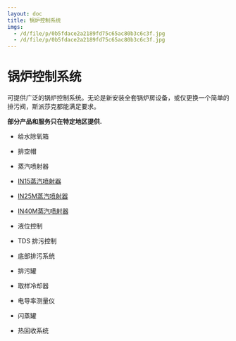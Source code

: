 ```yaml
---
layout: doc
title: 锅炉控制系统
imgs:
  - /d/file/p/0b5fdace2a2189fd75c65ac80b3c6c3f.jpg
  - /d/file/p/0b5fdace2a2189fd75c65ac80b3c6c3f.jpg
---
```


# 锅炉控制系统

可提供广泛的锅炉控制系统。无论是新安装全套锅炉房设备，或仅更换一个简单的排污阀，斯派莎克都能满足要求。

**部分产品和服务只在特定地区提供.**

- 给水除氧箱

- 排空帽

- 蒸汽喷射器

- [IN15蒸汽喷射器](/steam-injectors/IN15.html 'IN15蒸汽喷射器')
- [IN25M蒸汽喷射器](/steam-injectors/IN25M.html 'IN25M蒸汽喷射器')
- [IN40M蒸汽喷射器](/steam-injectors/IN40M.html 'IN40M蒸汽喷射器')

- 液位控制

- TDS 排污控制

- 底部排污系统

- 排污罐

- 取样冷却器

- 电导率测量仪

- 闪蒸罐

- 热回收系统
